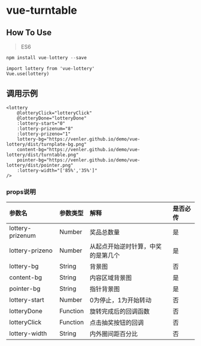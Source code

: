 # vue-turntable


## How To Use

> ES6

```js
npm install vue-lottery --save
```

```
import lottery from 'vue-lottery'
Vue.use(lottery)
```

## 调用示例

```
<lottery
    @lotteryClick="lotteryClick"
    @lotteryDone="lotteryDone"
    :lottery-start="0"
    :lottery-prizenum="8"
    :lottery-prizeno="1"
    lottery-bg="https://venler.github.io/demo/vue-lottery/dist/turnplate-bg.png"
    content-bg="https://venler.github.io/demo/vue-lottery/dist/turntable.png"
    pointer-bg="https://venler.github.io/demo/vue-lottery/dist/pointer.png"
    :lottery-width="['85%','35%']"
/>
```

### props说明

| 参数名 | 参数类型 | 解释 | 是否必传 |
| :--- | :--- | :--- | :--- |
| lottery-prizenum | Number | 奖品总数量 | 是 |
| lottery-prizeno | Number | 从起点开始逆时针算，中奖的是第几个 | 是 |
| lottery-bg | String | 背景图 | 否 |
| content-bg | String | 内容区域背景图 | 是 |
| pointer-bg | String | 指针背景图 | 是 |
| lottery-start | Number | 0为停止，1为开始转动 | 否 |
| lotteryDone | Function | 旋转完成后的回调函数 | 否 |
| lotteryClick | Function | 点击抽奖按钮的回调 | 否 |
| lottery-width | String | 内外圈间距百分比 | 否 |




